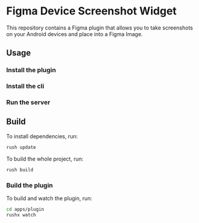 # Figma Device Screenshot Widget
This repository contains a Figma plugin that allows you to take screenshots on your Android devices and place into a Figma Image.
## Usage
### Install the plugin

### Install the cli

### Run the server


## Build
To install dependencies, run:
```bash
rush update
```
To build the whole project, run:
```bash
rush build
```
### Build the plugin
To build and watch the plugin, run:
```bash
cd apps/plugin
rushx watch
```


